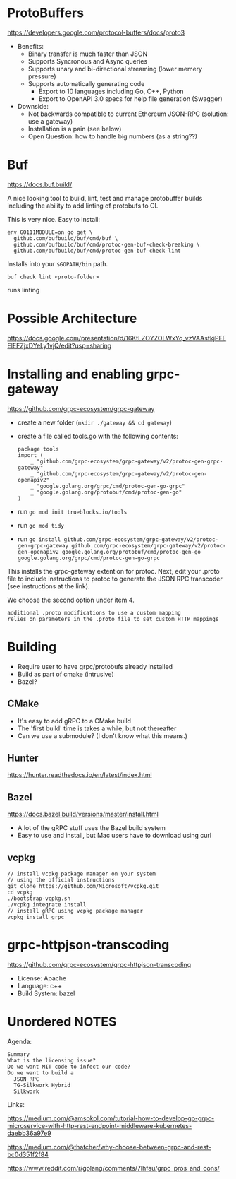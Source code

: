 # ProtoBuffers

https://developers.google.com/protocol-buffers/docs/proto3

- Benefits:
  - Binary transfer is much faster than JSON
  - Supports Syncronous and Async queries
  - Supports unary and bi-directional streaming (lower memery pressure)
  - Supports automatically generating code
    - Export to 10 languages including Go, C++, Python
    - Export to OpenAPI 3.0 specs for help file generation (Swagger)
- Downside:
  - Not backwards compatible to current Ethereum JSON-RPC (solution: use a gateway)
  - Installation is a pain (see below)
  - Open Question: how to handle big numbers (as a string??)

# Buf

https://docs.buf.build/

A nice looking tool to build, lint, test and manage protobuffer builds including the ability to add linting of protobufs to CI.

This is very nice. Easy to install:

```
env GO111MODULE=on go get \
  github.com/bufbuild/buf/cmd/buf \
  github.com/bufbuild/buf/cmd/protoc-gen-buf-check-breaking \
  github.com/bufbuild/buf/cmd/protoc-gen-buf-check-lint
```

Installs into your `$GOPATH/bin` path.

```
buf check lint <proto-folder>
```

runs linting

# Possible Architecture

https://docs.google.com/presentation/d/16KtLZOYZOLWxYq_vzVAAsfkjPFEElEFZjxDYeLy1vjQ/edit?usp=sharing

# Installing and enabling grpc-gateway

https://github.com/grpc-ecosystem/grpc-gateway

- create a new folder (`mkdir ./gateway && cd gateway`)
- create a file called tools.go with the following contents:

  ```
  package tools
  import (
      _ "github.com/grpc-ecosystem/grpc-gateway/v2/protoc-gen-grpc-gateway"
      _ "github.com/grpc-ecosystem/grpc-gateway/v2/protoc-gen-openapiv2"
      _ "google.golang.org/grpc/cmd/protoc-gen-go-grpc"
      _ "google.golang.org/protobuf/cmd/protoc-gen-go"
  )
  ```

- run `go mod init trueblocks.io/tools`
- run `go mod tidy`
- run `go install github.com/grpc-ecosystem/grpc-gateway/v2/protoc-gen-grpc-gateway github.com/grpc-ecosystem/grpc-gateway/v2/protoc-gen-openapiv2 google.golang.org/protobuf/cmd/protoc-gen-go google.golang.org/grpc/cmd/protoc-gen-go-grpc`

This installs the grpc-gateway extention for protoc. Next, edit your .proto file to include instructions to protoc to generate the JSON RPC transcoder (see instructions at the link).

We choose the second option under item 4.

```
additional .proto modifications to use a custom mapping
relies on parameters in the .proto file to set custom HTTP mappings
```

# Building

- Require user to have grpc/protobufs already installed
- Build as part of cmake (intrusive)
- Bazel?

## CMake

- It's easy to add gRPC to a CMake build
- The 'first build' time is takes a while, but not thereafter
- Can we use a submodule? (I don't know what this means.)

## Hunter

https://hunter.readthedocs.io/en/latest/index.html

## Bazel

https://docs.bazel.build/versions/master/install.html

- A lot of the gRPC stuff uses the Bazel build system
- Easy to use and install, but Mac users have to download using curl

## vcpkg

```
// install vcpkg package manager on your system
// using the official instructions
git clone https://github.com/Microsoft/vcpkg.git
cd vcpkg
./bootstrap-vcpkg.sh
./vcpkg integrate install
// install gRPC using vcpkg package manager
vcpkg install grpc
```

# grpc-httpjson-transcoding

https://github.com/grpc-ecosystem/grpc-httpjson-transcoding

- License: Apache
- Language: c++
- Build System: bazel

# Unordered NOTES

Agenda:

    Summary
    What is the licensing issue?
    Do we want MIT code to infect our code?
    Do we want to build a
      JSON RPC
      TG-Silkwork Hybrid
      Silkwork

Links:

https://medium.com/@amsokol.com/tutorial-how-to-develop-go-grpc-microservice-with-http-rest-endpoint-middleware-kubernetes-daebb36a97e9

https://medium.com/@thatcher/why-choose-between-grpc-and-rest-bc0d351f2f84

https://www.reddit.com/r/golang/comments/7lhfau/grpc_pros_and_cons/
